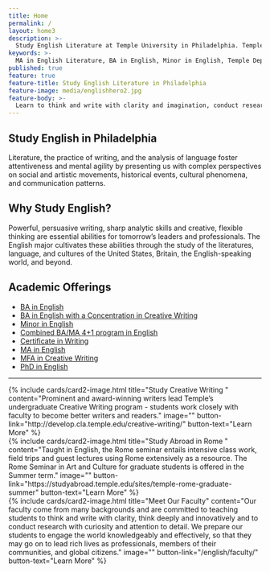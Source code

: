 ```yaml
---
title: Home
permalink: /
layout: home3
description: >-
  Study English Literature at Temple University in Philadelphia. Temple University offers a BA, MA and PhD in English.
keywords: >-
  MA in English Literature, BA in English, Minor in English, Temple Department of English
published: true
feature: true
feature-title: Study English Literature in Philadelphia
feature-image: media/englishhero2.jpg 
feature-body: >-
  Learn to think and write with clarity and imagination, conduct research and live an innovative life. Study under outstanding faculty in a world-class city for the arts - Philadelphia.
---
```

## Study English in Philadelphia
Literature, the practice of writing, and the analysis of language foster attentiveness and mental agility by presenting us with complex perspectives on social and artistic movements, historical events, cultural phenomena, and communication patterns.
 
## Why Study English?
Powerful, persuasive writing, sharp analytic skills and creative, flexible thinking are essential abilities for tomorrow’s leaders and professionals. The English major cultivates these abilities through the study of the literatures, language, and cultures of the United States, Britain, the English-speaking world, and beyond.

## Academic Offerings
- [BA in English](http://bulletin.temple.edu/undergraduate/liberal-arts/english/ba-english/)
- [BA in English with a Concentration in Creative Writing](http://bulletin.temple.edu/undergraduate/liberal-arts/english/ba-english-creative-writing/)
- [Minor in English](http://bulletin.temple.edu/undergraduate/liberal-arts/english/minor-english/)
- [Combined BA/MA 4+1 program in English](/english/four-plus-one/)
- [Certificate in Writing](http://bulletin.temple.edu/undergraduate/liberal-arts/english/certificate-writing/)
- [MA in English](http://bulletin.temple.edu/graduate/scd/cla/english-ma/)
- [MFA in Creative Writing](http://bulletin.temple.edu/graduate/scd/cla/creative-writing-mfa/)
- [PhD in English](http://bulletin.temple.edu/graduate/scd/cla/english-phd/)

___

<div class="row row-wide">
  <div class="col m12 l4">{% include cards/card2-image.html
    title="Study Creative Writing "
    content="Prominent and award-winning writers lead Temple’s undergraduate Creative Writing program - students work closely with faculty to become better writers and readers."
    image=""
    button-link="http://develop.cla.temple.edu/creative-writing/"
    button-text="Learn More" %}
  </div>
  <div class="row row-wide">
    <div class="col m12 l4">{% include cards/card2-image.html
      title="Study Abroad in Rome "
      content="Taught in English, the Rome seminar entails intensive class work, field trips and guest lectures using Rome extensively as a resource. The Rome Seminar in Art and Culture for graduate students is offered in the Summer term."
      image=""
      button-link="https://studyabroad.temple.edu/sites/temple-rome-graduate-summer"
      button-text="Learn More" %}
    </div>
    <div class="row row-wide">
      <div class="col m12 l4">{% include cards/card2-image.html
        title="Meet Our Faculty"
        content="Our faculty come from many backgrounds and are committed to teaching students to think and write with clarity, think deeply and innovatively and to conduct research with curiosity and attention to detail. We prepare our students to engage the world knowledgeably and effectively, so that they may go on to lead rich lives as professionals, members of their communities, and global citizens."
        image=""
        button-link="/english/faculty/"
        button-text="Learn More" %}
      </div>
</div>
